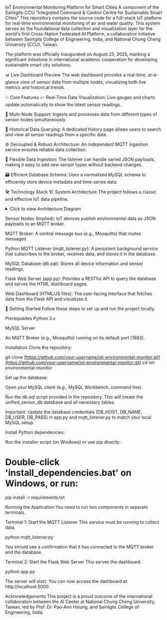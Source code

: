 IoT Environmental Monitoring Platform for Smart Cities
A component of the Saintgits-CCU "Integrated Command & Control Centre for Sustainable Smart Cities"
This repository contains the source code for a full-stack IoT platform for real-time environmental monitoring of air and water quality. This system serves as the foundational data collection and visualization layer for the world's first Cross-Nation Federated AI Platform, a collaborative initiative between Saintgits College of Engineering, India, and National Chung Cheng University (CCU), Taiwan.

The platform was officially inaugurated on August 25, 2025, marking a significant milestone in international academic cooperation for developing sustainable smart city solutions.

📊 Live Dashboard Preview
The web dashboard provides a real-time, at-a-glance view of sensor data from multiple nodes, visualizing both live metrics and historical trends.

✨ Core Features
📈 Real-Time Data Visualization: Live gauges and charts update automatically to show the latest sensor readings.

📡 Multi-Node Support: Ingests and processes data from different types of sensor nodes simultaneously.

📂 Historical Data Querying: A dedicated history page allows users to search and view all sensor readings from a specific date.

⚙️ Decoupled & Robust Architecture: An independent MQTT ingestion service ensures reliable data collection.

🔌 Flexible Data Ingestion: The listener can handle varied JSON payloads, making it easy to add new sensor types without backend changes.

🗃️ Efficient Database Schema: Uses a normalized MySQL schema to efficiently store device metadata and time-series data.

🛠️ Technology Stack
🏗️ System Architecture
The project follows a classic and effective IoT data pipeline.

<details>
<summary>Click to view Architecture Diagram</summary>

graph TD;
    A[Sensor Nodes/ESP32] -- JSON over MQTT --> B(MQTT Broker);
    B -- Pub/Sub --> C{Python MQTT Listener};
    C -- SQL INSERT --> D[(MySQL Database)];
    D -- SQL SELECT --> E[Flask Backend API];
    E -- REST API (JSON) --> F((Live Web Dashboard));

</details>

Sensor Nodes (Implied): IoT devices publish environmental data as JSON payloads to an MQTT broker.

MQTT Broker: A central message bus (e.g., Mosquitto) that routes messages.

Python MQTT Listener (mqtt_listener.py): A persistent background service that subscribes to the broker, receives data, and stores it in the database.

MySQL Database (db.sql): Stores all device information and sensor readings.

Flask Web Server (app.py): Provides a RESTful API to query the database and serves the HTML dashboard pages.

Web Dashboard (HTML/JS files): The user-facing interface that fetches data from the Flask API and visualizes it.

🚀 Getting Started
Follow these steps to set up and run the project locally.

Prerequisites
Python 3.x

MySQL Server

An MQTT Broker (e.g., Mosquitto) running on its default port (1883).

Installation
Clone the repository:

git clone [https://github.com/your-username/iot-environmental-monitor.git](https://github.com/your-username/iot-environmental-monitor.git)
cd iot-environmental-monitor

Set up the database:

Open your MySQL client (e.g., MySQL Workbench, command line).

Run the db.sql script provided in the repository. This will create the unified_sensor_db database and all necessary tables.

Important: Update the database credentials (DB_HOST, DB_NAME, DB_USER, DB_PASS) in app.py and mqtt_listener.py to match your local MySQL setup.

Install Python dependencies:

Run the installer script (on Windows) or use pip directly:

# Double-click 'install_dependencies.bat' on Windows, or run:
pip install -r requirements.txt

Running the Application
You need to run two components in separate terminals.

Terminal 1: Start the MQTT Listener
This service must be running to collect data.

python mqtt_listener.py

You should see a confirmation that it has connected to the MQTT broker and the database.

Terminal 2: Start the Flask Web Server
This serves the dashboard.

python app.py

The server will start. You can now access the dashboard at http://localhost:5000.

Acknowledgements
This project is a proud outcome of the international collaboration between the AI Center at National Chung Cheng University, Taiwan, led by Prof. Dr. Pao-Ann Hsiung, and Saintgits College of Engineering, India.
